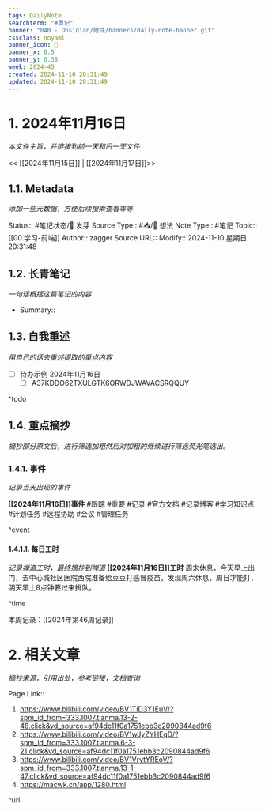 ```yaml
---
tags: DailyNote
searchterm: "#周记"
banner: "040 - Obsidian/附件/banners/daily-note-banner.gif"
cssclass: noyaml
banner_icon: 💌
banner_x: 0.5
banner_y: 0.38
week: 2024-45
created: 2024-11-10 20:31:49
updated: 2024-11-10 20:31:49
---
```


# 1. 2024年11月16日

_本文件主旨，并链接到前一天和后一天文件_

<< [[2024年11月15日]] | [[2024年11月17日]]>>

## 1.1. Metadata

_添加一些元数据，方便后续搜索查看等等_

Status:: #笔记状态/🌱 发芽
Source Type:: #📥/💭 想法 
Note Type:: #笔记
Topic:: [[00.学习-前端]]
Author:: zagger
Source URL::
Modify:: 2024-11-10 星期日 20:31:48

## 1.2. 长青笔记

_一句话概括这篇笔记的内容_

- Summary::

## 1.3. 自我重述

_用自己的话去重述提取的重点内容_

- [ ] 待办示例 2024年11月16日
	- [ ] A37KDDO62TXULGTK6ORWDJWAVACSRQQUY

^todo

## 1.4. 重点摘抄

_摘抄部分原文后，进行筛选加粗然后对加粗的继续进行筛选荧光笔选出。_

### 1.4.1. 事件

_记录当天出现的事件_

**[[2024年11月16日]]事件** 
#跟踪 #重要 #记录 #官方文档 #记录博客 #学习知识点 #计划任务 #远程协助 #会议 #管理任务

^event

#### 1.4.1.1. 每日工时

_记录禅道工时，最终摘抄到禅道_
**[[2024年11月16日]]工时**
周末休息，今天早上出门，去中心城社区医院西院准备给豆豆打感冒疫苗，发现周六休息，周日才能打，明天早上8点钟要过来排队。

^time

本周记录：[[2024年第46周记录]]

# 2. 相关文章

_摘抄来源，引用出处，参考链接，文档查询_

Page Link::
1. https://www.bilibili.com/video/BV1TiD3Y1EuV/?spm_id_from=333.1007.tianma.13-2-48.click&vd_source=af94dc11f0a1751ebb3c2090844ad9f6
2. https://www.bilibili.com/video/BV1wJyZYHEqD/?spm_id_from=333.1007.tianma.6-3-21.click&vd_source=af94dc11f0a1751ebb3c2090844ad9f6
3. https://www.bilibili.com/video/BV1VrytYREoV/?spm_id_from=333.1007.tianma.13-1-47.click&vd_source=af94dc11f0a1751ebb3c2090844ad9f6
4. https://macwk.cn/app/1280.html

^url
